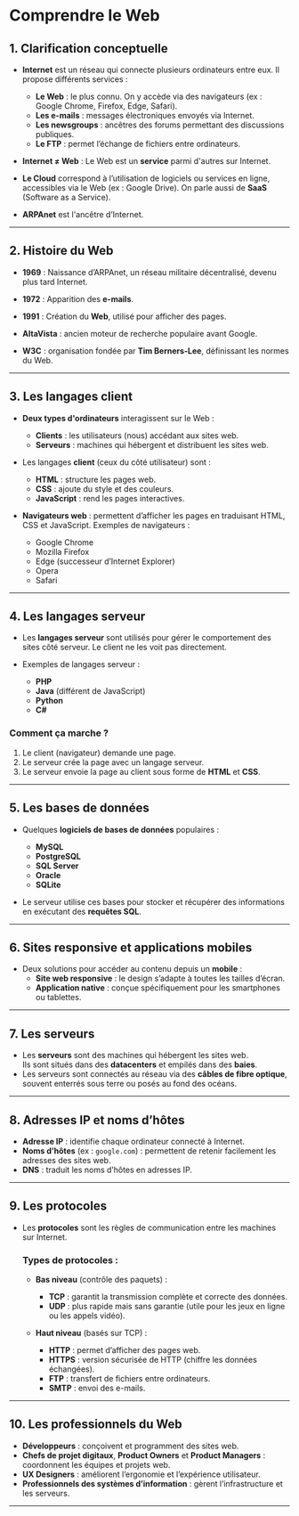 # Comprendre le Web

## 1. Clarification conceptuelle
- **Internet** est un réseau qui connecte plusieurs ordinateurs entre eux. Il propose différents services :
  - **Le Web** : le plus connu. On y accède via des navigateurs (ex : Google Chrome, Firefox, Edge, Safari).
  - **Les e-mails** : messages électroniques envoyés via Internet.
  - **Les newsgroups** : ancêtres des forums permettant des discussions publiques.
  - **Le FTP** : permet l’échange de fichiers entre ordinateurs.

- **Internet ≠ Web** : Le Web est un **service** parmi d'autres sur Internet.

- **Le Cloud** correspond à l’utilisation de logiciels ou services en ligne, accessibles via le Web (ex : Google Drive). On parle aussi de **SaaS** (Software as a Service).

- **ARPAnet** est l'ancêtre d’Internet.

---

## 2. Histoire du Web
- **1969** : Naissance d’ARPAnet, un réseau militaire décentralisé, devenu plus tard Internet.
- **1972** : Apparition des **e-mails**.
- **1991** : Création du **Web**, utilisé pour afficher des pages.

- **AltaVista** : ancien moteur de recherche populaire avant Google.
- **W3C** : organisation fondée par **Tim Berners-Lee**, définissant les normes du Web.

---

## 3. Les langages client
- **Deux types d'ordinateurs** interagissent sur le Web :
  - **Clients** : les utilisateurs (nous) accédant aux sites web.
  - **Serveurs** : machines qui hébergent et distribuent les sites web.

- Les langages **client** (ceux du côté utilisateur) sont :
  - **HTML** : structure les pages web.
  - **CSS** : ajoute du style et des couleurs.
  - **JavaScript** : rend les pages interactives.

- **Navigateurs web** : permettent d’afficher les pages en traduisant HTML, CSS et JavaScript.
  Exemples de navigateurs :
  - Google Chrome  
  - Mozilla Firefox  
  - Edge (successeur d’Internet Explorer)  
  - Opera  
  - Safari

---

## 4. Les langages serveur
- Les **langages serveur** sont utilisés pour gérer le comportement des sites côté serveur. Le client ne les voit pas directement.

- Exemples de langages serveur :
  - **PHP**
  - **Java** (différent de JavaScript)
  - **Python**
  - **C#**

### Comment ça marche ?
1. Le client (navigateur) demande une page.
2. Le serveur crée la page avec un langage serveur.
3. Le serveur envoie la page au client sous forme de **HTML** et **CSS**.

---

## 5. Les bases de données
- Quelques **logiciels de bases de données** populaires :
  - **MySQL**
  - **PostgreSQL**
  - **SQL Server**
  - **Oracle**
  - **SQLite**

- Le serveur utilise ces bases pour stocker et récupérer des informations en exécutant des **requêtes SQL**.

---

## 6. Sites responsive et applications mobiles
- Deux solutions pour accéder au contenu depuis un **mobile** :
  - **Site web responsive** : le design s’adapte à toutes les tailles d’écran.
  - **Application native** : conçue spécifiquement pour les smartphones ou tablettes.

---

## 7. Les serveurs
- Les **serveurs** sont des machines qui hébergent les sites web.  
  Ils sont situés dans des **datacenters** et empilés dans des **baies**.  
- Les serveurs sont connectés au réseau via des **câbles de fibre optique**, souvent enterrés sous terre ou posés au fond des océans.

---

## 8. Adresses IP et noms d’hôtes
- **Adresse IP** : identifie chaque ordinateur connecté à Internet.
- **Noms d’hôtes** (ex : `google.com`) : permettent de retenir facilement les adresses des sites web.
- **DNS** : traduit les noms d’hôtes en adresses IP.

---

## 9. Les protocoles
- Les **protocoles** sont les règles de communication entre les machines sur Internet.

  ### Types de protocoles :
  - **Bas niveau** (contrôle des paquets) :
    - **TCP** : garantit la transmission complète et correcte des données.
    - **UDP** : plus rapide mais sans garantie (utile pour les jeux en ligne ou les appels vidéo).
  
  - **Haut niveau** (basés sur TCP) :
    - **HTTP** : permet d’afficher des pages web.
    - **HTTPS** : version sécurisée de HTTP (chiffre les données échangées).
    - **FTP** : transfert de fichiers entre ordinateurs.
    - **SMTP** : envoi des e-mails.

---

## 10. Les professionnels du Web
- **Développeurs** : conçoivent et programment des sites web.
- **Chefs de projet digitaux**, **Product Owners** et **Product Managers** : coordonnent les équipes et projets web.
- **UX Designers** : améliorent l’ergonomie et l’expérience utilisateur.
- **Professionnels des systèmes d’information** : gèrent l’infrastructure et les serveurs.

---

